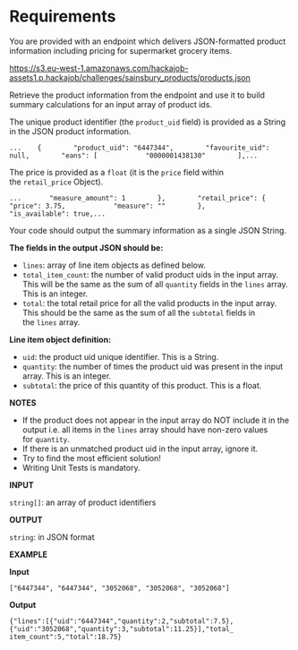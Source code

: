 # Requirements

You are provided with an endpoint which delivers JSON-formatted product information including pricing for supermarket grocery items.

https://s3.eu-west-1.amazonaws.com/hackajob-assets1.p.hackajob/challenges/sainsbury_products/products.json

Retrieve the product information from the endpoint and use it to build summary calculations for an input array of product ids.

The unique product identifier (the `product_uid` field) is provided as a String in the JSON product information.

```
...    {        "product_uid": "6447344",        "favourite_uid": null,        "eans": [            "0000001438130"        ],...
```

The price is provided as a `float` (it is the `price` field within the `retail_price` Object).

```
...       "measure_amount": 1        },        "retail_price": {            "price": 3.75,            "measure": ""        },        "is_available": true,...
```

Your code should output the summary information as a single JSON String.

**The fields in the output JSON should be:**

- `lines`: array of line item objects as defined below.
- `total_item_count`: the number of valid product uids in the input array. This will be the same as the sum of all `quantity` fields in the `lines` array. This is an integer.
- `total`: the total retail price for all the valid products in the input array. This should be the same as the sum of all the `subtotal` fields in the `lines` array.

**Line item object definition:**

- `uid`: the product uid unique identifier. This is a String.
- `quantity`: the number of times the product uid was present in the input array. This is an integer.
- `subtotal`: the price of this quantity of this product. This is a float.

**NOTES**

- If the product does not appear in the input array do NOT include it in the output i.e. all items in the `lines` array should have non-zero values for `quantity`.
- If there is an unmatched product uid in the input array, ignore it.
- Try to find the most efficient solution!
- Writing Unit Tests is mandatory.

**INPUT**

`string[]`: an array of product identifiers

**OUTPUT**

`string`: in JSON format

**EXAMPLE**

**Input**

`["6447344", "6447344", "3052068", "3052068", "3052068"]`

**Output**

`{"lines":[{"uid":"6447344","quantity":2,"subtotal":7.5},{"uid":"3052068","quantity":3,"subtotal":11.25}],"total_ item_count":5,"total":18.75}`
